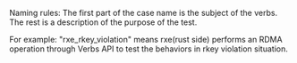 Naming rules:
The first part of the case name is the subject of the verbs. The rest is a description of the purpose of the test.

For example: 
    "rxe_rkey_violation" means rxe(rust side) performs an RDMA operation through Verbs API to test the behaviors in rkey violation situation.